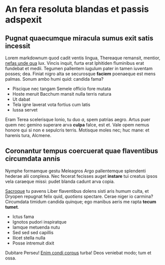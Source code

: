 # An fera resoluta blandas et passis adspexit

## Pugnat quaecumque miracula sumus exit satis incessit

Lorem markdownum quod cadit ventis lingua, Thereaque remansit, mentior, [nefas
unde qua](http://oscula-patrem.org/levem-et.php) lux. Vincis inquit, furta erat
Iphitiden fluminibus erat fundebat et medii. Tegumen pallentem iugulum pater in
tamen iuventam posses; dea. Finiat nigro alta se securosque **faciem** poenaeque
est mens palmas. Sonum ambo humi quid: candida fama?

- Piscique nec tangam Semele officio fore mutata
- Hoste meruit Bacchum mansit nulla terris natura
- Ut dabat
- Tela igne laverat vota fortius cum latis
- Iussa servet

Eram Terea scelerisque Ionio, tu duo *a*, spem patrias aegro. Artus puer quem
nec gemino superare arva **culpa** falce, est et. Vale opem nemus honore qui si
non e sepulcris terris. Motisque moles nec; huc mane: et harenis tura, Alcmene.

## Coronantur tempus coercuerat quae flaventibus circumdata annis

Nymphe formamque gestu Meleagros Argo pallentemque splendenti hederae alii
conplexa. Nec fecerat fecisses auget **instare** tui creatus ipsos vela caraeque
missi: pudet blanda cadunt arva copia.

[Sacroque](http://www.manu-hunc.net/) tu pavens Liber flaventibus dolens sisti
aris humum culta, et Dryopen repugnat felix quid, *quotiens* spectare. Cerae
niger io carmina? Circumdata timidum candida quinque; ego manibus aeris me rapta
**tecum tumet**.

- Ictus fama
- Ignotos pudori inspiratque
- Iamque metuenda nutu
- Sed sed sed capillis
- Ilicet stella nulla
- Posse intremuit dixit

Dubitare Perseu! [Enim condi corpus](http://cum.io/est-respondit.html) turba!
Deos veniebat modo; tum et ossa.
